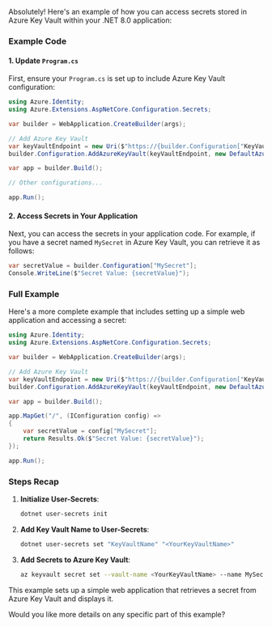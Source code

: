 Absolutely! Here's an example of how you can access secrets stored in Azure Key Vault within your .NET 8.0 application:

### Example Code

#### 1. Update `Program.cs`
First, ensure your `Program.cs` is set up to include Azure Key Vault configuration:

```csharp
using Azure.Identity;
using Azure.Extensions.AspNetCore.Configuration.Secrets;

var builder = WebApplication.CreateBuilder(args);

// Add Azure Key Vault
var keyVaultEndpoint = new Uri($"https://{builder.Configuration["KeyVaultName"]}.vault.azure.net/");
builder.Configuration.AddAzureKeyVault(keyVaultEndpoint, new DefaultAzureCredential());

var app = builder.Build();

// Other configurations...

app.Run();
```

#### 2. Access Secrets in Your Application
Next, you can access the secrets in your application code. For example, if you have a secret named `MySecret` in Azure Key Vault, you can retrieve it as follows:

```csharp
var secretValue = builder.Configuration["MySecret"];
Console.WriteLine($"Secret Value: {secretValue}");
```

### Full Example

Here's a more complete example that includes setting up a simple web application and accessing a secret:

```csharp
using Azure.Identity;
using Azure.Extensions.AspNetCore.Configuration.Secrets;

var builder = WebApplication.CreateBuilder(args);

// Add Azure Key Vault
var keyVaultEndpoint = new Uri($"https://{builder.Configuration["KeyVaultName"]}.vault.azure.net/");
builder.Configuration.AddAzureKeyVault(keyVaultEndpoint, new DefaultAzureCredential());

var app = builder.Build();

app.MapGet("/", (IConfiguration config) =>
{
    var secretValue = config["MySecret"];
    return Results.Ok($"Secret Value: {secretValue}");
});

app.Run();
```

### Steps Recap
1. **Initialize User-Secrets**:
   ```bash
   dotnet user-secrets init
   ```
2. **Add Key Vault Name to User-Secrets**:
   ```bash
   dotnet user-secrets set "KeyVaultName" "<YourKeyVaultName>"
   ```
3. **Add Secrets to Azure Key Vault**:
   ```bash
   az keyvault secret set --vault-name <YourKeyVaultName> --name MySecret --value "ThisIsASecretValue"
   ```

This example sets up a simple web application that retrieves a secret from Azure Key Vault and displays it.

Would you like more details on any specific part of this example?